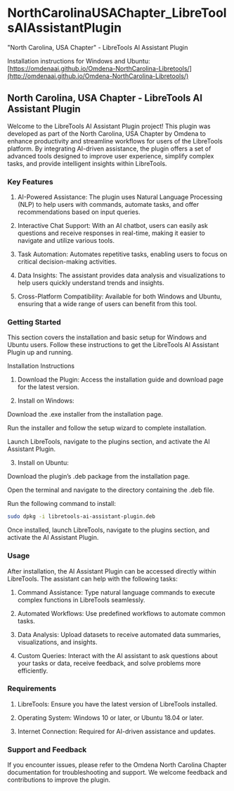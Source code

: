 # NorthCarolinaUSAChapter_LibreToolsAIAssistantPlugin

"North Carolina, USA Chapter" - LibreTools AI Assistant Plugin

Installation instructions for Windows and Ubuntu: [https://omdenaai.github.io/Omdena-NorthCarolina-Libretools/](http://omdenaai.github.io/Omdena-NorthCarolina-Libretools/)

## North Carolina, USA Chapter - LibreTools AI Assistant Plugin

Welcome to the LibreTools AI Assistant Plugin project! This plugin was developed as part of the North Carolina, USA Chapter by Omdena to enhance productivity and streamline workflows for users of the LibreTools platform. By integrating AI-driven assistance, the plugin offers a set of advanced tools designed to improve user experience, simplify complex tasks, and provide intelligent insights within LibreTools.

### Key Features

1. AI-Powered Assistance: The plugin uses Natural Language Processing (NLP) to help users with commands, automate tasks, and offer recommendations based on input queries.

2. Interactive Chat Support: With an AI chatbot, users can easily ask questions and receive responses in real-time, making it easier to navigate and utilize various tools.

3. Task Automation: Automates repetitive tasks, enabling users to focus on critical decision-making activities.

4. Data Insights: The assistant provides data analysis and visualizations to help users quickly understand trends and insights.

5. Cross-Platform Compatibility: Available for both Windows and Ubuntu, ensuring that a wide range of users can benefit from this tool.


### Getting Started

This section covers the installation and basic setup for Windows and Ubuntu users. Follow these instructions to get the LibreTools AI Assistant Plugin up and running.

Installation Instructions

1. Download the Plugin: Access the installation guide and download page for the latest version.


2. Install on Windows:

Download the .exe installer from the installation page.

Run the installer and follow the setup wizard to complete installation.

Launch LibreTools, navigate to the plugins section, and activate the AI Assistant Plugin.



3. Install on Ubuntu:

Download the plugin’s .deb package from the installation page.

Open the terminal and navigate to the directory containing the .deb file.

Run the following command to install:

``` bash 
sudo dpkg -i libretools-ai-assistant-plugin.deb 
```

Once installed, launch LibreTools, navigate to the plugins section, and activate the AI Assistant Plugin.



### Usage

After installation, the AI Assistant Plugin can be accessed directly within LibreTools. The assistant can help with the following tasks:

1. Command Assistance: Type natural language commands to execute complex functions in LibreTools seamlessly.

2. Automated Workflows: Use predefined workflows to automate common tasks.

3. Data Analysis: Upload datasets to receive automated data summaries, visualizations, and insights.

4. Custom Queries: Interact with the AI assistant to ask questions about your tasks or data, receive feedback, and solve problems more efficiently.


### Requirements

1. LibreTools: Ensure you have the latest version of LibreTools installed.

2. Operating System: Windows 10 or later, or Ubuntu 18.04 or later.

3. Internet Connection: Required for AI-driven assistance and updates.


### Support and Feedback

If you encounter issues, please refer to the Omdena North Carolina Chapter documentation for troubleshooting and support. We welcome feedback and contributions to improve the plugin.
